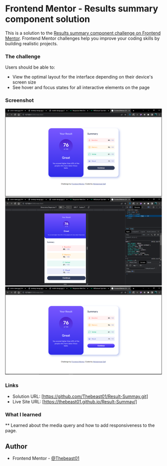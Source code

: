 # Frontend Mentor - Results summary component solution

This is a solution to the [Results summary component challenge on Frontend Mentor](https://www.frontendmentor.io/challenges/results-summary-component-CE_K6s0maV). Frontend Mentor challenges help you improve your coding skills by building realistic projects.

### The challenge

Users should be able to:

- View the optimal layout for the interface depending on their device's screen size
- See hover and focus states for all interactive elements on the page

### Screenshot

![](./desktop-screenshot.png)
![](./mobile-screenshot.png)
![](./active-screenshot.png)

### Links

- Solution URL: [https://github.com/Thebeast01/Result-Summay.git]
- Live Site URL: [https://thebeast01.github.io/Result-Summay/]

### What I learned

\*\* Learned about the media query and how to add responsiveness to the page.

## Author

- Frontend Mentor - [@Thebeast01](https://www.frontendmentor.io/profile/Thebeast01)
